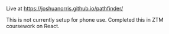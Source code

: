 Live at https://joshuanorris.github.io/pathfinder/

This is not currently setup for phone use. Completed this in ZTM coursework on React.
